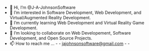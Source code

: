 - 👋 Hi, I’m @J-A-JohnsonSoftware
- 👀 I’m interested in Software Development, Web Development, and Virtual/Augmented Reality Development.
- 🌱 I’m currently learning Web Development and Virtual Reality Game Development.
- 💞️ I’m looking to collaborate on Web Developement, Software Development, and Open Source Projects.
- 📫 How to reach me ... - - jajohnsonsoftware@gmail.com - -

<!---
J-A-JohnsonSoftware/J-A-JohnsonSoftware is a ✨ special ✨ repository because its `README.md` (this file) appears on your GitHub profile.
You can click the Preview link to take a look at your changes.
--->
